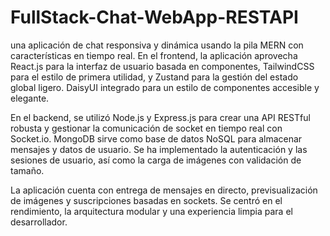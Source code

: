 # FullStack-Chat-WebApp-RESTAPI
una aplicación de chat responsiva y dinámica usando la pila MERN con características en tiempo real. En el frontend, la aplicación aprovecha React.js para la interfaz de usuario basada en componentes, TailwindCSS para el estilo de primera utilidad, y Zustand para la gestión del estado global ligero. DaisyUI integrado para un estilo de componentes accesible y elegante.

En el backend, se utilizó Node.js y Express.js para crear una API RESTful robusta y gestionar la comunicación de socket en tiempo real con Socket.io. MongoDB sirve como base de datos NoSQL para almacenar mensajes y datos de usuario. Se ha implementado la autenticación y las sesiones de usuario, así como la carga de imágenes con validación de tamaño.

La aplicación cuenta con entrega de mensajes en directo, previsualización de imágenes y suscripciones basadas en sockets. Se centró en el rendimiento, la arquitectura modular y una experiencia limpia para el desarrollador.
